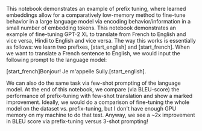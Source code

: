 This notebook demonstrates an example of prefix tuning, where learned embeddings allow for a comparatively low-memory method to fine-tune behavior in a large language model via encoding behavior/information in a small number of embedding tokens. This notebook demonstrates an example of fine-tuning GPT-2 XL to translate from French to English and vice versa, Hindi to English and vice versa. The way this works is essentially as follows: we learn two prefixes, [start_english] and [start_french]. When we want to translate a French sentence to English, we would input the following prompt to the language model:

[start_french]Bonjour! Je m'appelle Sully.[start_english].

We can also do the same task via few-shot prompting of the language model. At the end of this notebook, we compare (via BLEU-score) the performance of prefix-tuning with few-shot translation and show a marked improvement. Ideally, we would do a comparison of fine-tuning the whole model on the dataset vs. prefix-tuning, but I don't have enough GPU memory on my machine to do that test. Anyway, we see a ~2x improvement in BLEU score via prefix-tuning versus 3-shot prompting!

